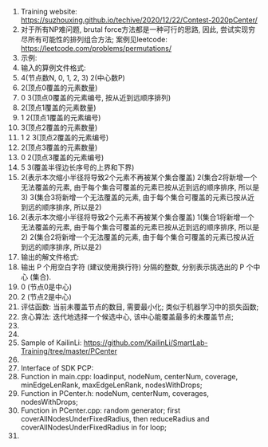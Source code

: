 1. Training website: https://suzhouxing.github.io/techive/2020/12/22/Contest-2020pCenter/ 
2. 对于所有NP难问题, brutal force方法都是一种可行的思路, 因此, 尝试实现穷尽所有可能性的排列组合方法; 案例见leetcode: https://leetcode.com/problems/permutations/ 
3. 示例: 
4. 输入的算例文件格式: 
5. 4(节点数N, 0, 1, 2, 3) 2(中心数P)
6. 2(顶点0覆盖的元素数量)
7. 0 3(顶点0覆盖的元素编号, 按从近到远顺序排列)
8. 2(顶点1覆盖的元素数量)
9. 1 2(顶点1覆盖的元素编号)
10. 3(顶点2覆盖的元素数量)
11. 1 2 3(顶点2覆盖的元素编号)
12. 2(顶点3覆盖的元素数量)
13. 0 2(顶点3覆盖的元素编号)
14. 5 3(覆盖半径边长序号的上界和下界)
15. 2(表示本次缩小半径将导致2个元素不再被某个集合覆盖)	2(集合2将新增一个无法覆盖的元素, 由于每个集合可覆盖的元素已按从近到远的顺序排序, 所以是3) 3(集合3将新增一个无法覆盖的元素, 由于每个集合可覆盖的元素已按从近到远的顺序排序, 所以是2)
16. 2(表示本次缩小半径将导致2个元素不再被某个集合覆盖)	1(集合1将新增一个无法覆盖的元素, 由于每个集合可覆盖的元素已按从近到远的顺序排序, 所以是2) 2(集合2将新增一个无法覆盖的元素, 由于每个集合可覆盖的元素已按从近到远的顺序排序, 所以是2)
17. 输出的解文件格式: 
18. 输出 P 个用空白字符 (建议使用换行符) 分隔的整数, 分别表示挑选出的 P 个中心 (集合). 
19. 0 (节点0是中心) 
20. 2 (节点2是中心) 
21. 评估函数: 当前未覆盖节点的数目, 需要最小化; 类似于机器学习中的损失函数; 
22. 贪心算法: 迭代地选择一个候选中心, 该中心能覆盖最多的未覆盖节点; 
23. 
24. 
25. Sample of KailinLi: https://github.com/KailinLi/SmartLab-Training/tree/master/PCenter
26. 
27. Interface of SDK PCP: 
28. Function in main.cpp: loadinput, nodeNum, centerNum, coverage, minEdgeLenRank, maxEdgeLenRank, nodesWithDrops; 
29. Function in PCenter.h: nodeNum, centerNum, coverages, nodesWithDrops; 
30. Function in PCenter.cpp: random generator; first coverAllNodesUnderFixedRadius, then reduceRadius and coverAllNodesUnderFixedRadius in for loop; 
31. 